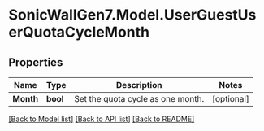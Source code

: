 # SonicWallGen7.Model.UserGuestUserQuotaCycleMonth

## Properties

Name | Type | Description | Notes
------------ | ------------- | ------------- | -------------
**Month** | **bool** | Set the quota cycle as one month. | [optional] 

[[Back to Model list]](../README.md#documentation-for-models) [[Back to API list]](../README.md#documentation-for-api-endpoints) [[Back to README]](../README.md)

